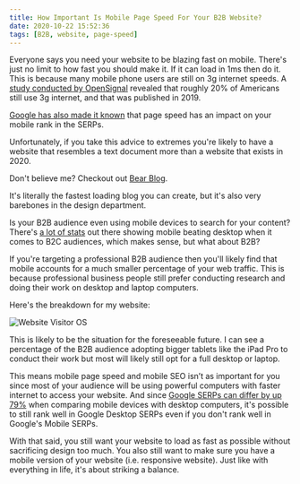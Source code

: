 ```yaml
---
title: How Important Is Mobile Page Speed For Your B2B Website?
date: 2020-10-22 15:52:36
tags: [B2B, website, page-speed]
---
```


Everyone says you need your website to be blazing fast on mobile. There's just no limit to how fast you should make it. If it can load in 1ms then do it. This is because many mobile phone users are still on 3g internet speeds. A [study conducted by OpenSignal](https://www.opensignal.com/2019/12/18/how-to-hasten-us-3g-switch-off-to-accelerate-5g) revealed that roughly 20% of Americans still use 3g internet, and that was published in 2019.

[Google has also made it known](https://searchengineland.com/google-speed-update-page-speed-will-become-ranking-factor-mobile-search-289904) that page speed has an impact on your mobile rank in the SERPs.

Unfortunately, if you take this advice to extremes you're likely to have a website that resembles a text document more than a website that exists in 2020. 

Don't believe me? Checkout out [Bear Blog](https://bearblog.dev/). 

It's literally the fastest loading blog you can create, but it's also very barebones in the design department.

Is your B2B audience even using mobile devices to search for your content? There's [a lot of stats](https://www.smartinsights.com/search-engine-optimisation-seo/mobile-seo/mobile-retail-search-trends-for-b2b-and-b2c/) out there showing mobile beating desktop when it comes to B2C audiences, which makes sense, but what about B2B?

If you're targeting a professional B2B audience then you'll likely find that mobile accounts for a much smaller percentage of your web traffic. This is because professional business people still prefer conducting research and doing their work on desktop and laptop computers.

Here's the breakdown for my website:

![Website Visitor OS](/content/analyticsos.jpg)

This is likely to be the situation for the foreseeable future. I can see a percentage of the B2B audience adopting bigger tablets like the iPad Pro to conduct their work but most will likely still opt for a full desktop or laptop.

This means mobile page speed and mobile SEO isn’t as important for you since most of your audience will be using powerful computers with faster internet to access your website. And since [Google SERPs can differ by up 79%](https://www.51blocks.com/the-difference-between-googles-desktop-mobile-algorithms/) when comparing mobile devices with desktop computers, it's possible to still rank well in Google Desktop SERPs even if you don't rank well in Google's Mobile SERPs.

With that said, you still want your website to load as fast as possible without sacrificing design too much. You also still want to make sure you have a mobile version of your website (i.e. responsive website). Just like with everything in life, it's about striking a balance.
